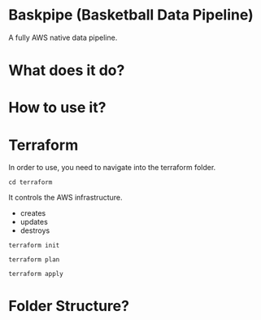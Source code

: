 # Baskpipe (Basketball Data Pipeline)
A fully AWS native data pipeline.

# What does it do?


# How to use it?




# Terraform

In order to use, you need to navigate into the terraform folder.
```
cd terraform
```

It controls the AWS infrastructure.
- creates
- updates
- destroys

```
terraform init

terraform plan

terraform apply
```

# Folder Structure?

